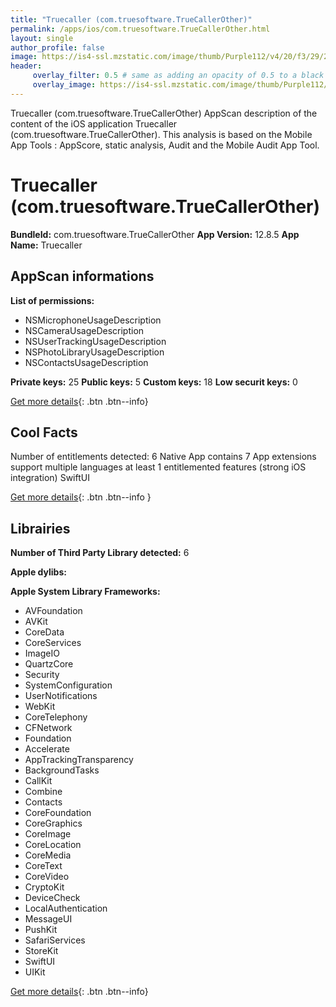 ```yaml
---
title: "Truecaller (com.truesoftware.TrueCallerOther)"
permalink: /apps/ios/com.truesoftware.TrueCallerOther.html
layout: single
author_profile: false
image: https://is4-ssl.mzstatic.com/image/thumb/Purple112/v4/20/f3/29/20f32910-4c1c-35f2-f655-41bbe6e518c4/AppIcon-0-1x_U007emarketing-0-5-0-85-220.png/512x512bb.jpg
header: 
     overlay_filter: 0.5 # same as adding an opacity of 0.5 to a black background
     overlay_image: https://is4-ssl.mzstatic.com/image/thumb/Purple112/v4/20/f3/29/20f32910-4c1c-35f2-f655-41bbe6e518c4/AppIcon-0-1x_U007emarketing-0-5-0-85-220.png/512x512bb.jpg
---
```

Truecaller (com.truesoftware.TrueCallerOther) AppScan description of the content of the iOS application Truecaller (com.truesoftware.TrueCallerOther). This analysis is based on the Mobile App Tools : AppScore, static analysis, Audit and the Mobile Audit App Tool.

# Truecaller (com.truesoftware.TrueCallerOther)

**BundleId:** com.truesoftware.TrueCallerOther
**App Version:** 12.8.5
**App Name:** Truecaller


## AppScan informations 

**List of permissions:** 
- NSMicrophoneUsageDescription
- NSCameraUsageDescription
- NSUserTrackingUsageDescription
- NSPhotoLibraryUsageDescription
- NSContactsUsageDescription
  
  
**Private keys:** 25
**Public keys:** 5
**Custom keys:** 18
**Low securit keys:** 0
  
[Get more details](/pricing.html){: .btn .btn--info}

## Cool Facts

Number of entitlements detected: 6
Native App
contains 7 App extensions
support multiple languages
at least 1 entitlemented features (strong iOS integration)
SwiftUI
  
[Get more details](/pricing.html){: .btn .btn--info }

## Librairies 
**Number of Third Party Library detected:** 6


**Apple dylibs:**


**Apple System Library Frameworks:**
- AVFoundation
- AVKit
- CoreData
- CoreServices
- ImageIO
- QuartzCore
- Security
- SystemConfiguration
- UserNotifications
- WebKit
- CoreTelephony
- CFNetwork
- Foundation
- Accelerate
- AppTrackingTransparency
- BackgroundTasks
- CallKit
- Combine
- Contacts
- CoreFoundation
- CoreGraphics
- CoreImage
- CoreLocation
- CoreMedia
- CoreText
- CoreVideo
- CryptoKit
- DeviceCheck
- LocalAuthentication
- MessageUI
- PushKit
- SafariServices
- StoreKit
- SwiftUI
- UIKit


  
[Get more details](/pricing.html){: .btn .btn--info}

